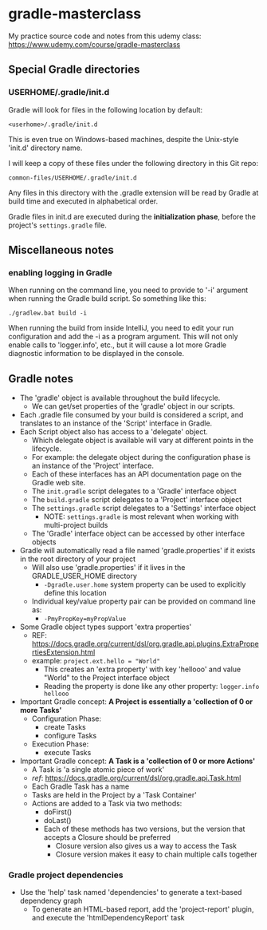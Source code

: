 # gradle-masterclass

My practice source code and notes from this udemy class: https://www.udemy.com/course/gradle-masterclass

## Special Gradle directories

### USERHOME/.gradle/init.d
Gradle will look for files in the following location by default:

`<userhome>/.gradle/init.d`

This is even true on Windows-based machines, despite the Unix-style 'init.d' directory name.

I will keep a copy of these files under the following directory in this Git repo:

`common-files/USERHOME/.gradle/init.d`

Any files in this directory with the .gradle extension will be read by Gradle at build time
and executed in alphabetical order.

Gradle files in init.d are executed during the **initialization phase**, 
before the project's `settings.gradle` file.


## Miscellaneous notes

### enabling logging in Gradle

When running on the command line, you need to provide to '-i' argument when running the Gradle build script.
So something like this:

`./gradlew.bat build -i`

When running the build from inside IntelliJ, you need to edit your run configuration and add the -i as a program argument.
This will not only enable calls to 'logger.info', etc., but it will cause a lot more
Gradle diagnostic information to be displayed in the console. 


## Gradle notes

* The 'gradle' object is available throughout the build lifecycle.
  * We can get/set properties of the 'gradle' object in our scripts.
* Each .gradle file consumed by your build is considered a script, and translates to an instance of the 'Script' interface in Gradle.
* Each Script object also has access to a 'delegate' object.
  * Which delegate object is available will vary at different points in the lifecycle.
  * For example: the delegate object during the configuration phase is an instance of the 'Project' interface.
  * Each of these interfaces has an API documentation page on the Gradle web site.
  * The `init.gradle` script delegates to a 'Gradle' interface object
  * The `build.gradle` script delegates to a 'Project' interface object
  * The `settings.gradle` script delegates to a 'Settings' interface object
    * NOTE: `settings.gradle` is most relevant when working with multi-project builds
  * The 'Gradle' interface object can be accessed by other interface objects
* Gradle will automatically read a file named 'gradle.properties' if it exists in the root directory of your project
  * Will also use 'gradle.properties' if it lives in the GRADLE_USER_HOME directory
    * `-Dgradle.user.home` system property can be used to explicitly define this location
  * Individual key/value property pair can be provided on command line as:
    * `-PmyPropKey=myPropValue`
* Some Gradle object types support 'extra properties'
  * REF: https://docs.gradle.org/current/dsl/org.gradle.api.plugins.ExtraPropertiesExtension.html
  * example: `project.ext.hello = "World"`
    * This creates an 'extra property' with key 'hellooo' and value "World" to the Project interface object
    * Reading the property is done like any other property: `logger.info hellooo`
* Important Gradle concept: **A Project is essentially a 'collection of 0 or more Tasks'**
  * Configuration Phase:
    * create Tasks
    * configure Tasks
  * Execution Phase:
    * execute Tasks
* Important Gradle concept: **A Task is a 'collection of 0 or more Actions'**
  * A Task is 'a single atomic piece of work'
  * _ref_: https://docs.gradle.org/current/dsl/org.gradle.api.Task.html
  * Each Gradle Task has a name
  * Tasks are held in the Project by a 'Task Container'
  * Actions are added to a Task via two methods:
    * doFirst()
    * doLast()
    * Each of these methods has two versions, but the version that accepts a Closure should be preferred
      * Closure version also gives us a way to access the Task
      * Closure version makes it easy to chain multiple calls together

### Gradle project dependencies

* Use the 'help' task named 'dependencies' to generate a text-based dependency graph
  * To generate an HTML-based report, add the 'project-report' plugin, and execute the 'htmlDependencyReport' task

